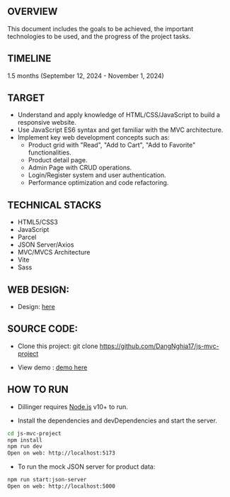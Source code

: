 ## OVERVIEW

This document includes the goals to be achieved, the important technologies to be used, and the progress of the project tasks.

## TIMELINE

1.5 months (September 12, 2024 - November 1, 2024)

## TARGET

- Understand and apply knowledge of HTML/CSS/JavaScript to build a responsive website.
- Use JavaScript ES6 syntax and get familiar with the MVC architecture.
- Implement key web development concepts such as:
  - Product grid with "Read", "Add to Cart", "Add to Favorite" functionalities.
  - Product detail page.
  - Admin Page with CRUD operations.
  - Login/Register system and user authentication.
  - Performance optimization and code refactoring.

## TECHNICAL STACKS

- HTML5/CSS3
- JavaScript
- Parcel
- JSON Server/Axios
- MVC/MVCS Architecture
- Vite
- Sass

## WEB DESIGN:

- Design: [here](https://www.figma.com/design/jBUrhfIN2edpVsWvbOQHrZ/Sports-World--Ecommerce-(Community)?node-id=0-1&node-type=canvas&t=JSzQTJqKsiadO3U5-0)

## SOURCE CODE:

- Clone this project:  git clone https://github.com/DangNghia17/js-mvc-project

- View demo : [demo here](https://)

## HOW TO RUN

- Dillinger requires [Node.js](https://nodejs.org/) v10+ to run.

- Install the dependencies and devDependencies and start the server.

```sh
cd js-mvc-project
npm install
npm run dev
Open on web: http://localhost:5173
```

- To run the mock JSON server for product data:
```sh
npm run start:json-server
Open on web: http://localhost:5000
```